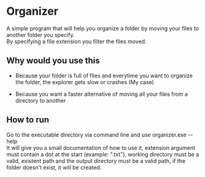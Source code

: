 # Organizer  

A simple program that will help you organize a folder by moving your files to another folder you specify.  
By specifying a file extension you filter the files moved.

## Why would you use this  

* Because your folder is full of files and everytime you want to organize the folder, the explorer gets slow or crashes (My case)

* Because you want a faster alternative of moving all your files from a directory to another

## How to run

Go to the executable directory via command line and use organizer.exe --help  
It will give you a small documentation of how to use it, extension argument must contain a dot at the start (example: ".txt"), working directory must be a valid, existent path and the output directory must be a valid path, if the folder doesn't exist, it will be created.
